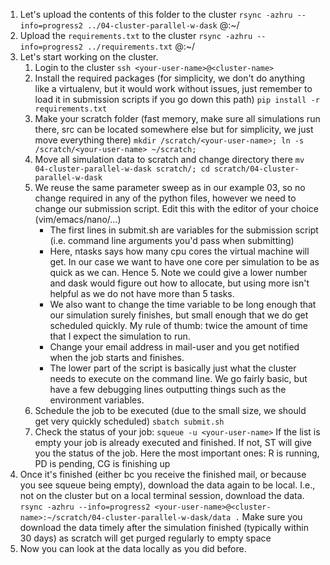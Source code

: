 1. Let's upload the contents of this folder to the cluster
    `rsync -azhru --info=progress2 ../04-cluster-parallel-w-dask` <your-user-name>@<cluster-name>:~/
2. Upload the `requirements.txt` to the cluster
    `rsync -azhru --info=progress2 ../requirements.txt` <your-user-name>@<cluster-name>:~/
3. Let's start working on the cluster.
    1. Login to the cluster
        `ssh <your-user-name>@<cluster-name>`
    2. Install the required packages (for simplicity, we don't do anything like a virtualenv, but it would work without issues, just remember to load it in submission scripts if you go down this path)
        `pip install -r requirements.txt`
    3. Make your scratch folder (fast memory, make sure all simulations run there, src can be located somewhere else but for simplicity, we just move everything there)
        `mkdir /scratch/<your-user-name>; ln -s /scratch/<your-user-name> ~/scratch;`
    4. Move all simulation data to scratch and change directory there
        `mv 04-cluster-parallel-w-dask scratch/; cd scratch/04-cluster-parallel-w-dask` 
    5. We reuse the same parameter sweep as in our example 03, so no change required in any of the python files, however we need to change our submission script. Edit this with the editor of your choice (vim/emacs/nano/...)
        - The first lines in submit.sh are variables for the submission script (i.e. command line arguments you'd pass when submitting)
        - Here, ntasks says how many cpu cores the virtual machine will get. In our case we want to have one core per simulation to be as quick as we can. Hence 5. Note we could give a lower number and dask would figure out how to allocate, but using more isn't helpful as we do not have more than 5 tasks.
        - We also want to change the time variable to be long enough that our simulation surely finishes, but small enough that we do get scheduled quickly. My rule of thumb: twice the amount of time that I expect the simulation to run.
        - Change your email address in mail-user and you get notified when the job starts and finishes.
        - The lower part of the script is basically just what the cluster needs to execute on the command line. We go fairly basic, but have a few debugging lines outputting things such as the environment variables.
    6. Schedule the job to be executed (due to the small size, we should get very quickly scheduled)
        `sbatch submit.sh`
    7. Check the status of your job:
        `squeue -u <your-user-name>`
       If the list is empty your job is already executed and finished. If not, ST will give you the status of the job. Here the most important ones: R is running, PD is pending, CG is finishing up
4. Once it's finished (either bc you receive the finished mail, or because you see squeue being empty), download the data again to be local. I.e., not on the cluster but on a local terminal session, download the data.
    `rsync -azhru --info=progress2 <your-user-name>@<cluster-name>:~/scratch/04-cluster-parallel-w-dask/data .`
    Make sure you download the data timely after the simulation finished (typically within 30 days) as scratch will get purged regularly to empty space
5. Now you can look at the data locally as you did before.
